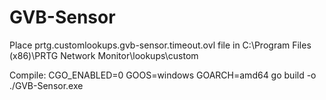 # GVB-Sensor
Place prtg.customlookups.gvb-sensor.timeout.ovl file in C:\Program Files (x86)\PRTG Network Monitor\lookups\custom 

Compile: CGO_ENABLED=0 GOOS=windows GOARCH=amd64 go build -o ./GVB-Sensor.exe
